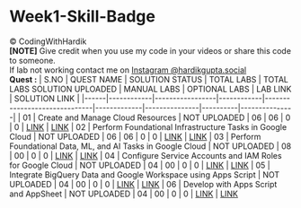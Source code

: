 # Week1-Skill-Badge
©️ CodingWithHardik<br>
**[NOTE]** Give credit when you use my code in your videos or share this code to someone.<br>
If lab not working contact me on [Instagram @hardikgupta.social](https://www.instagram.com/hardikgupta.social/)<br>
**Quest :**
| S.NO | QUEST NAME | SOLUTION STATUS | TOTAL LABS | TOTAL LABS SOLUTION UPLOADED | MANUAL LABS | OPTIONAL LABS | LAB LINK | SOLUTION LINK |
|------|------------|-----------------|------------|------------------------------|-------------|---------------|----------|---------------|
|  01  | Create and Manage Cloud Resources | NOT UPLOADED | 06 | 06 | 0 | 0 | [LINK](https://www.cloudskillsboost.google/quests/120) | [LINK](https://github.com/CloudHustlers/Week1-Skill-Badge/tree/main/01%20_%20Create%20and%20Manage%20Cloud%20Resources)
|  02  | Perform Foundational Infrastructure Tasks in Google Cloud | NOT UPLOADED | 06 | 06 | 0 | 0 | [LINK](https://www.cloudskillsboost.google/quests/118) | [LINK](https://github.com/CloudHustlers/Week1-Skill-Badge/tree/main/02%20_%20Perform%20Foundational%20Infrastructure%20Tasks%20in%20Google%20Cloud)
|  03  | Perform Foundational Data, ML, and AI Tasks in Google Cloud | NOT UPLOADED | 08 | 00 | 0 | 0 | [LINK](https://www.cloudskillsboost.google/quests/117) | [LINK](https://github.com/CloudHustlers/Week1-Skill-Badge/tree/main/03%20_%20Perform%20Foundational%20Data,%20ML,%20and%20AI%20Tasks%20in%20Google%20Cloud)
|  04  | Configure Service Accounts and IAM Roles for Google Cloud | NOT UPLOADED | 04 | 00 | 0 | 0 | [LINK](https://www.cloudskillsboost.google/quests/328) | [LINK](https://github.com/CloudHustlers/Week1-Skill-Badge/tree/main/04%20_%20Configure%20Service%20Accounts%20and%20IAM%20Roles%20for%20Google%20Cloud)
|  05  | Integrate BigQuery Data and Google Workspace using Apps Script | NOT UPLOADED | 04 | 00 | 0 | 0 | [LINK](https://www.cloudskillsboost.google/quests/327) | [LINK](https://github.com/CloudHustlers/Week1-Skill-Badge/tree/main/05%20_%20Integrate%20BigQuery%20Data%20and%20Google%20Workspace%20using%20Apps%20Script)
|  06  | Develop with Apps Script and AppSheet | NOT UPLOADED | 04 | 00 | 0 | 0 | [LINK](https://www.cloudskillsboost.google/quests/324) | [LINK](https://github.com/CloudHustlers/Week1-Skill-Badge/tree/main/06%20_%20Develop%20with%20Apps%20Script%20and%20AppSheet)
